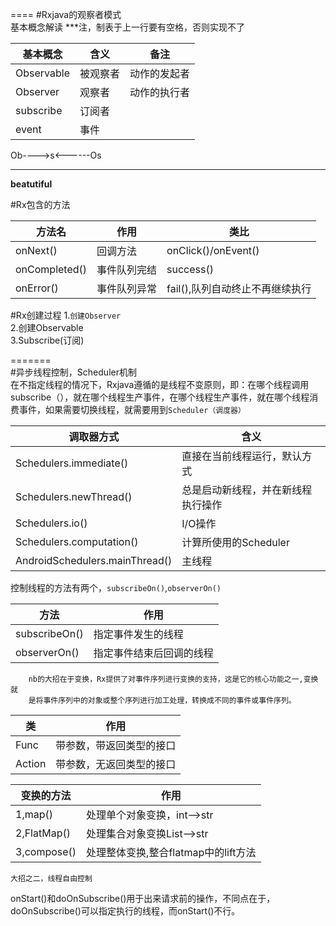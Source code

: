 ====
#Rxjava的观察者模式  
基本概念解读  ***注，制表于上一行要有空格，否则实现不了

基本概念|含义|备注 
---------- | ---|-------------
Observable| 被观察者|动作的发起者
Observer| 观察者|动作的执行者
subscribe| 订阅者|
event| 事件

Ob---->s<------Os

------
__beatutiful__

#Rx包含的方法

方法名|作用|类比
-----|---|----
onNext()|回调方法|onClick()/onEvent()
onCompleted()|事件队列完结|success()
onError()|事件队列异常|fail(),队列自动终止不再继续执行
#Rx创建过程
1.`创建Observer`  
2.创建Observable  
3.Subscribe(订阅)  

=======  
#异步线程控制，Scheduler机制  
在不指定线程的情况下，Rxjava遵循的是线程不变原则，即：在哪个线程调用subscribe（），就在哪个线程生产事件，在哪个线程生产事件，就在哪个线程消费事件，如果需要切换线程，就需要用到`Scheduler（调度器）`

调取器方式|含义  
-------|-----
Schedulers.immediate()|直接在当前线程运行，默认方式
Schedulers.newThread()|总是启动新线程，并在新线程执行操作
Schedulers.io()|I/O操作
Schedulers.computation()|计算所使用的Scheduler
AndroidSchedulers.mainThread()|主线程

控制线程的方法有两个，`subscribeOn()`,`observerOn()`

方法|作用
----|---
subscribeOn()|指定事件发生的线程
observerOn()|指定事件结束后回调的线程
		nb的大招在于变换，Rx提供了对事件序列进行变换的支持，这是它的核心功能之一,变换就
		是将事件序列中的对象或整个序列进行加工处理，转换成不同的事件或事件序列。

类|作用
---|---
Func|带参数，带返回类型的接口
Action|带参数，无返回类型的接口

变换的方法|作用
-------|-----
1,map()|处理单个对象变换，int-->str
2,FlatMap()|处理集合对象变换List<String>-->str
3,compose()|处理整体变换,整合flatmap中的lift方法
	大招之二，线程自由控制

onStart()和doOnSubscribe()用于出来请求前的操作，不同点在于，doOnSubscribe()可以指定执行的线程，而onStart()不行。

